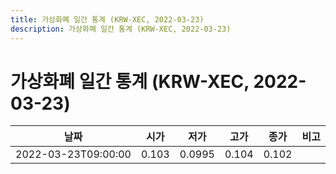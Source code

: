 ```yaml
---
title: 가상화폐 일간 통계 (KRW-XEC, 2022-03-23)
description: 가상화폐 일간 통계 (KRW-XEC, 2022-03-23)
---
```


가상화폐 일간 통계 (KRW-XEC, 2022-03-23)
===

|날짜|시가|저가|고가|종가|비고|
|--|--|--|--|--|--|
|2022-03-23T09:00:00|0.103|0.0995|0.104|0.102|    |
